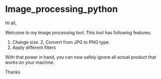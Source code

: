 # Image_processing_python
Hi all,

Welcome to my Image processing tool.
This tool has following features:
1. Change size.
2, Convert from JPG to PNG type.
3. Apply different filters

With that power in hand, you can now safely ignore all actual product that works on your machine.

Thanks 
